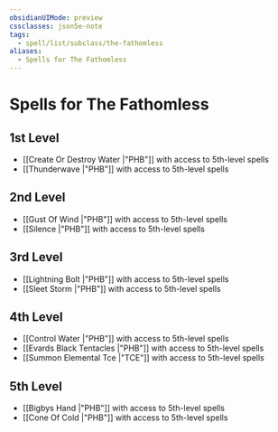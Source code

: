 ```yaml
---
obsidianUIMode: preview
cssclasses: json5e-note
tags:
  - spell/list/subclass/the-fathomless
aliases:
  - Spells for The Fathomless
---
```

# Spells for The Fathomless

## 1st Level

- [[Create Or Destroy Water \|"PHB"]] with access to 5th-level spells
- [[Thunderwave \|"PHB"]] with access to 5th-level spells

## 2nd Level

- [[Gust Of Wind \|"PHB"]] with access to 5th-level spells
- [[Silence \|"PHB"]] with access to 5th-level spells

## 3rd Level

- [[Lightning Bolt \|"PHB"]] with access to 5th-level spells
- [[Sleet Storm \|"PHB"]] with access to 5th-level spells

## 4th Level

- [[Control Water \|"PHB"]] with access to 5th-level spells
- [[Evards Black Tentacles \|"PHB"]] with access to 5th-level spells
- [[Summon Elemental Tce \|"TCE"]] with access to 5th-level spells

## 5th Level

- [[Bigbys Hand \|"PHB"]] with access to 5th-level spells
- [[Cone Of Cold \|"PHB"]] with access to 5th-level spells
